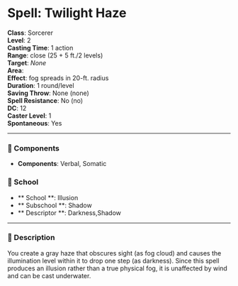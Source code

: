 
# Spell: Twilight Haze
**Class**: Sorcerer  
**Level**: 2  
**Casting Time**: 1 action  
**Range**: close (25 + 5 ft./2 levels)  
**Target**: _None_  
**Area**:   
**Effect**: fog spreads in 20-ft. radius  
**Duration**: 1 round/level  
**Saving Throw**: None (none)  
**Spell Resistance**: No (no)  
**DC**: 12  
**Caster Level**: 1  
**Spontaneous**: Yes

---

### 🔮 Components
- **Components**: Verbal, Somatic

### 🏫 School
- ** School **: Illusion
- ** Subschool **: Shadow
- ** Descriptor **: Darkness,Shadow
---

### 📜 Description
You create a gray haze that obscures sight (as fog cloud) and causes the illumination level within it to drop one step (as darkness). Since this spell produces an illusion rather than a true physical fog, it is unaffected by wind and can be cast underwater.
